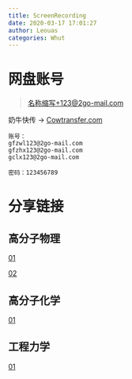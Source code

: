 ```yaml
---
title: ScreenRecording
date: 2020-03-17 17:01:27
author: Leouas
categories: Whut
---
```


# 网盘账号

> 名称缩写+123@2go-mail.com

奶牛快传 → [Cowtransfer.com](https://cowtransfer.com)

```
账号：
gfzwl123@2go-mail.com
gfzhx123@2go-mail.com
gclx123@2go-mail.com

密码：123456789
```

# 分享链接

## 高分子物理

[01](https://c-t.work/s/13d098bc62db46)

[02](https://c-t.work/s/d13ca61da9c34e)

## 高分子化学

[01](https://c-t.work/s/37e5bbd8755045)

## 工程力学

[01](https://c-t.work/s/3df7f2db0f2a42)